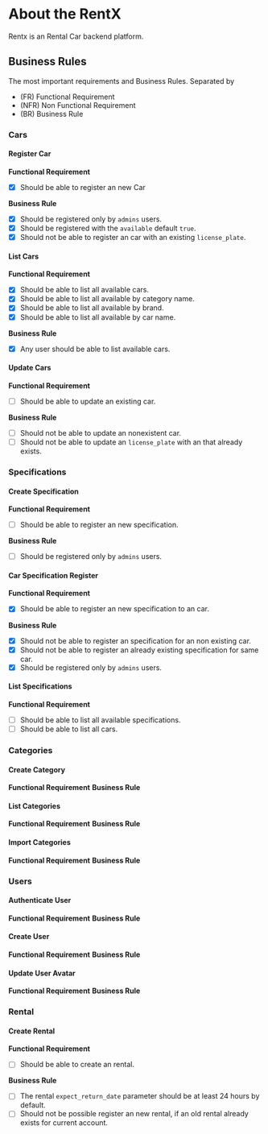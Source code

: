 # About the RentX
Rentx is an Rental Car backend platform. 

## Business Rules
The most important requirements and Business Rules. Separated by
- (FR) Functional Requirement
- (NFR) Non Functional Requirement
- (BR) Business Rule

### Cars

#### Register Car
**Functional Requirement**
- [X] Should be able to register an new Car

**Business Rule**
- [X] Should be registered only by ```admins``` users.
- [X] Should be registered with the ```available``` default ```true```.
- [X] Should not be able to register an car with an existing ```license_plate```.

#### List Cars

**Functional Requirement**
- [X] Should be able to list all available cars.
- [X] Should be able to list all available by category name.
- [X] Should be able to list all available by brand.
- [X] Should be able to list all available by car name.

**Business Rule**
- [X] Any user should be able to list available cars.

#### Update Cars

**Functional Requirement**
- [ ] Should be able to update an existing car.

**Business Rule**
- [ ] Should not be able to update an nonexistent car.
- [ ] Should not be able to update an ```license_plate``` with an that already exists.

### Specifications

#### Create Specification

**Functional Requirement**
- [ ] Should be able to register an new specification.

**Business Rule**
- [ ] Should be registered only by ```admins``` users.

#### Car Specification Register
**Functional Requirement**
- [X] Should be able to register an new specification to an car.

**Business Rule**
- [X] Should not be able to register an specification for an non existing car.
- [X] Should not be able to register an already existing specification for same car.
- [X] Should be registered only by ```admins``` users.

#### List Specifications

**Functional Requirement**
- [ ] Should be able to list all available specifications.
- [ ] Should be able to list all cars.

### Categories

#### Create Category
**Functional Requirement**
**Business Rule**

#### List Categories
**Functional Requirement**
**Business Rule**

#### Import Categories
**Functional Requirement**
**Business Rule**








### Users

#### Authenticate User
**Functional Requirement**
**Business Rule**

#### Create User
**Functional Requirement**
**Business Rule**

#### Update User Avatar
**Functional Requirement**
**Business Rule**



### Rental

#### Create Rental

**Functional Requirement**
- [ ] Should be able to create an rental.

**Business Rule**
- [ ] The rental ```expect_return_date``` parameter should be at least 24 hours by default.
- [ ] Should not be possible register an new rental, if an old rental already exists for current account. 